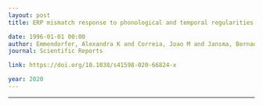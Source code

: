 ```yaml
---
layout: post
title: ERP mismatch response to phonological and temporal regularities in speech

date: 1996-01-01 00:00
author: Emmendorfer, Alexandra K and Correia, Joao M and Jansma, Bernadette M and Kotz, Sonja A and Bonte, Milene
journal: Scientific Reports

link: https://doi.org/10.1038/s41598-020-66824-x

year: 2020
---
```

---